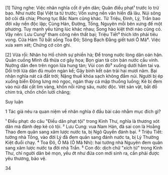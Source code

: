 [1] Từng nghe:
Việc nhân nghĩa cốt ở yên dân;
Quân điếu phạt¹ trước lo trừ bạo.
Như nước Đại Việt ta từ trước;
Vốn xưng nền văn hiến đã lâu.
Núi sông bờ cõi đã chia;
Phong tục Bắc Nam cũng khác.
Từ Triệu, Đinh, Lý, Trần bao đời xây nền độc lập;
Cùng Hán, Đường, Tống, Nguyên mỗi bên xưng đế một phương.
Tuy mạnh yếu từng lúc khác nhau;
Song hào kiệt thời nào cũng có.
Vậy nên:
Lưu Cung² tham công nên thất bại;
Triệu Tiết³ thích lớn phải tiêu vong.
Cửa Hàm Tử bắt sống Toa Đô;
Sông Bạch Đằng giết tươi Ô Mã⁴.
Việc xưa xem xét;
Chứng cớ còn ghi.

[2] Vừa rồi:
Nhân họ Hồ chính sự phiền hà;
Để trong nước lòng dân oán hận.
Quân cuồng Minh đã thừa cơ gây họa;
Bọn gian tà còn bán nước cầu vinh.
Nướng dân đen trên ngọn lửa hung tàn;
Vùi con đỏ⁵ xuống dưới hầm tai vạ.
Dối trời lừa dân đủ muôn ngàn kế;
Gây binh kết oán trải hai mươi năm.
Bại nhân nghĩa nát cả đất trời;
Nặng thuế khóa sạch không đầm núi.
Người bị ép xuống biển Đông lưng mò ngọc, ngán thay cá mập thuồng luồng;
Kẻ bị đem vào núi đái cất lim vàng, khốn nỗi rừng sâu, nước độc.
Vét sản vật, bắt đồ chim trả, chốn chốn lưới chăng;

Suy luận

1 Tác giả nêu ra quan niệm về nhân nghĩa ở đầu bài cáo nhằm mục đích gì?

¹ Điếu phạt: do câu "Điếu dân phạt tội" trong Kinh Thư, nghĩa là thương xót dân mà đánh dẹp kẻ có tội.
² Lưu Cung: vua Nam Hán, đã sai con là Hoằng Thao đem quân sang xâm lược nước ta, bị Ngô Quyền đánh bại.
³ Triệu Tiết: tướng nhà Tống, vào đời Lý đã đem quân sang đánh nước ta, bị Lý Thường Kiệt đuổi chạy.
⁴ Toa Đô, Ô Mã (Ô Mã Nhi): hai tướng nhà Nguyên đem quân sang xâm lược nước ta đời nhà Trần.
⁵ Con đỏ: dịch chữ "xích tử" trong Kinh Thư, chỉ người dân bé mọn, yếu ớt như đứa con mới sinh ra, cần phải được yêu thương, bảo vệ.

34